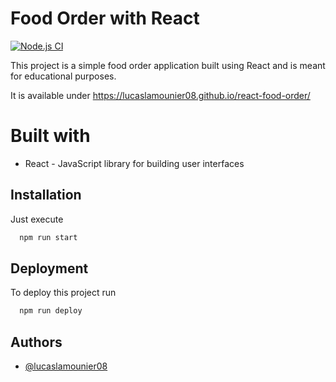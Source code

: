 # Food Order with React

[![Node.js CI](https://github.com/lucaslamounier08/react-food-order/actions/workflows/node.js.yml/badge.svg)](https://github.com/lucaslamounier08/react-food-order/actions/workflows/node.js.yml)

This project is a simple food order application built using React and is meant for educational purposes.

It is available under https://lucaslamounier08.github.io/react-food-order/

# Built with

- React - JavaScript library for building user interfaces

## Installation

Just execute

```bash
  npm run start
```

## Deployment

To deploy this project run

```bash
  npm run deploy
```

## Authors

- [@lucaslamounier08](https://www.github.com/lucaslamounier08)